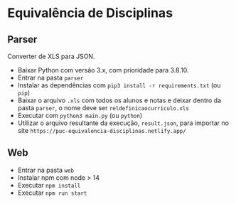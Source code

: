 # Equivalência de Disciplinas

## Parser

Converter de XLS para JSON.

- Baixar Python com versão 3.x, com prioridade para 3.8.10.
- Entrar na pasta `parser`
- Instalar as dependências com `pip3 install -r requirements.txt` (ou `pip`)
- Baixar o arquivo `.xls` com todos os alunos e notas e deixar dentro da pasta `parser`, o nome deve ser `reldefinicaocurriculo.xls`
- Executar com `python3 main.py` (ou `python`)
- Utilizar o arquivo resultante da execução, `result.json`, para importar no site `https://puc-equivalencia-disciplinas.netlify.app/`

## Web

- Entrar na pasta `web`
- Instalar npm com node > 14
- Executar `npm install`
- Executar `npm run start`
